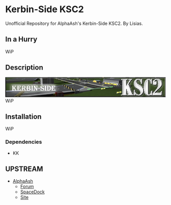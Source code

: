 # Kerbin-Side KSC2

Unofficial Repository for AlphaAsh's Kerbin-Side KSC2. By Lisias.

## In a Hurry

WiP


## Description

![](./Docs/ksc2banner.jpg)
WiP


## Installation

WiP

### Dependencies

* KK


## UPSTREAM

* [AlphaAsh](https://forum.kerbalspaceprogram.com/index.php?/profile/105348-alphaash/)
	+ [Forum](https://forum.kerbalspaceprogram.com/index.php?/topic/74776-112-kerbin-side-v110-supplements/)
	+ [SpaceDock](https://spacedock.info/mod/556/Kerbin-Side%20KSC2) 
	+ [Site](http://kerbinside.com)
